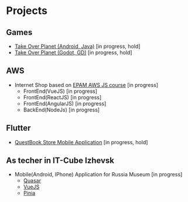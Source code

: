 # Projects
## Games
- [Take Over Planet (Android, Java)](https://github.com/apostol/demo-takeoverplanet.android) [in progress, hold]
- [Take Over Planet (Godot, GD)](https://github.com/apostol/demo-takeoverplanet.godot) [in progress, hold]

## AWS
- Internet Shop based on [EPAM AWS JS course](https://github.com/EPAM-JS-Competency-center/cloud-development-course-initial) [in progress]
  - FrontEnd(VueJS) [in progress]
  - FrontEnd(ReactJS) [in progress]
  - FrontEnd(AngularJS) [in progress]
  - BackEnd(NodeJs) [in progress]

## Flutter
- [QuestBook Store Mobile Application](https://github.com/apostol/questbook-store-flutter) [in progress, hold]

## As techer in IT-Cube Izhevsk
- Mobile(Android, IPhone) Application for Russia Museum [in progress]
  - [Quasar](https://quasar.dev/)
  - [VueJS](https://vuejs.org/)
  - [Pinia](https://pinia.vuejs.org/)

<!-- 🔭 I’m currently working on -->
<!-- 🌱 I’m currently learning AWS Cloud -->
<!-- 👯 I’m looking to collaborate on -->
<!-- 🤔 I’m looking for help with -->
<!-- 💬 Ask me about ... -->
<!-- 📫 How to reach me: ... -->
<!-- 😄 Pronouns: ... -->
<!-- ⚡ Fun fact: ... -->
